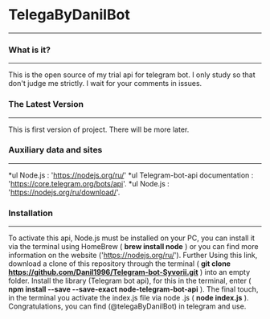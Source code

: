 # TelegaByDanilBot

---

### What is it?

---

This is the open source of my trial api for telegram bot. I only study so that don't judge me strictly. I wait for your comments in issues.

### The Latest Version

---

This is first version of project. There will be more later.

### Auxiliary data and sites

---

*ul Node.js : 'https://nodejs.org/ru/'
*ul Telegram-bot-api documentation : 'https://core.telegram.org/bots/api'.
\*ul Node.js : 'https://nodejs.org/ru/download/'.

### Installation

---

To activate this api, Node.js must be installed on your PC, you can
install it via the terminal using HomeBrew ( **brew install node** )
or you can find more information on the website ('https://nodejs.org/ru/').
Further Using this link, download a clone of this repository through
the terminal ( **git clone https://github.com/Danil1996/Telegram-bot-Syvorii.git** )
into an empty folder. Install the library (Telegram bot api), for
this in the terminal, enter ( **npm install --save --save-exact node-telegram-bot-api** ).
The final touch, in the terminal you activate the index.js file via
node .js ( **node index.js** ). Congratulations, you can find
(@telegaByDanilBot) in telegram and use.
